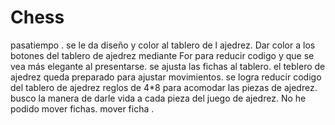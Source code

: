 # Chess
pasatiempo .
se le da  diseño y color al  tablero  de l ajedrez.
Dar color a los botones del tablero de ajedrez mediante  For  para reducir codigo  y que se vea más elegante al presentarse.
se  ajusta las fichas al tablero.
el teblero de ajedrez  queda preparado para ajustar movimientos.
se logra reducir  codigo del tablero de ajedrez reglos  de 4*8 para acomodar las piezas de ajedrez.
busco la manera de darle vida a cada pieza del juego de ajedrez.
No  he podido mover fichas.
mover ficha .
